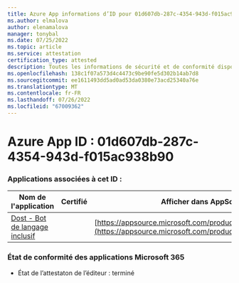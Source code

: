 ```yaml
---
title: Azure App informations d’ID pour 01d607db-287c-4354-943d-f015ac938b90
ms.author: elmalova
author: elenamalova
manager: tonybal
ms.date: 07/25/2022
ms.topic: article
ms.service: attestation
certification_type: attested
description: Toutes les informations de sécurité et de conformité disponibles pour 01d607db-287c-4354-943d-f015ac938b90.
ms.openlocfilehash: 138c1f07a573d4c4473c9be90fe5d302b14ab7d8
ms.sourcegitcommit: ee1611493dd5ad0ad53da0380e73acd25340a76e
ms.translationtype: MT
ms.contentlocale: fr-FR
ms.lasthandoff: 07/26/2022
ms.locfileid: "67009362"
---
```

# <a name="azure-app-id-01d607db-287c-4354-943d-f015ac938b90"></a>Azure App ID : 01d607db-287c-4354-943d-f015ac938b90


### <a name="apps-associated-with-this-id"></a>Applications associées à cet ID :
| **Nom de l'application** | **Certifié** | **Afficher dans AppSource** |
|--------------|---------------|-----------------------|
| [Dost - Bot de langage inclusif](../forward/WA200004214.md) |  | [https://appsource.microsoft.com/product/office/WA200004214](https://appsource.microsoft.com/product/office/WA200004214) |

### <a name="microsoft-365-app-compliance-status"></a>État de conformité des applications Microsoft 365
- État de l’attestaton de l’éditeur : terminé
